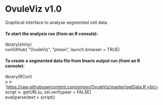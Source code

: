 # OvuleViz v1.0
Graphical interface to analyse segmented cell data

#### To start the analysis run (from an R console):
library(shiny)</br>
runGitHub( "OvuleViz", "piresn", launch.browser = TRUE)


#### To create a segmented data file from Imaris output run (from an R console):
library(RCurl)<br/>
u <- 'https://raw.githubusercontent.com/piresn/OvuleViz/master/getData.R'<br/>
script <- getURL(u, ssl.verifypeer = FALSE)<br/>
eval(parse(text = script))


